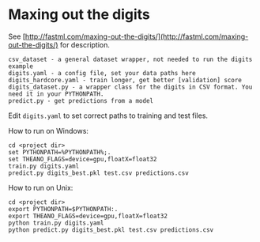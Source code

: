 Maxing out the digits
=====================

See [http://fastml.com/maxing-out-the-digits/](http://fastml.com/maxing-out-the-digits/) for description.
	
	csv_dataset - a general dataset wrapper, not needed to run the digits example
	digits.yaml - a config file, set your data paths here
	digits_hardcore.yaml - train longer, get better [validation] score
	digits_dataset.py - a wrapper class for the digits in CSV format. You need it in your PYTHONPATH.
	predict.py - get predictions from a model
	
Edit `digits.yaml` to set correct paths to training and test files.	
	
How to run on Windows:
	
	cd <project dir>
	set PYTHONPATH=%PYTHONPATH%;.
	set THEANO_FLAGS=device=gpu,floatX=float32
	train.py digits.yaml
	predict.py digits_best.pkl test.csv predictions.csv

How to run on Unix:

	cd <project dir>
	export PYTHONPATH=$PYTHONPATH:.
	export THEANO_FLAGS=device=gpu,floatX=float32
	python train.py digits.yaml
	python predict.py digits_best.pkl test.csv predictions.csv
	
	
